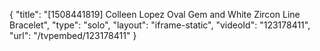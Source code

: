 {
    "title": "[1508441819] Colleen Lopez Oval Gem and White Zircon Line Bracelet",
    "type": "solo",
    "layout": "iframe-static",
    "videoId": "123178411",
    "url": "\/tvpembed\/123178411"
}